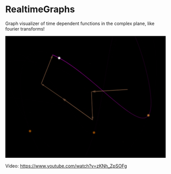 # RealtimeGraphs

Graph visualizer of time dependent functions in the complex plane, like fourier transforms!

![Alt text](/demo/img.png?raw=true)

Video: https://www.youtube.com/watch?v=zKNh_ZpSOFg

